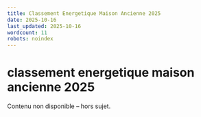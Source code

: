 ```yaml
---
title: Classement Energetique Maison Ancienne 2025
date: 2025-10-16
last_updated: 2025-10-16
wordcount: 11
robots: noindex
---
```


# classement energetique maison ancienne 2025

Contenu non disponible – hors sujet.